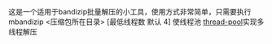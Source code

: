 这是一个适用于bandizip批量解压的小工具，使用方式非常简单，只需要执行mbandizip <压缩包所在目录> [最低线程数 默认 4]
使线程池 [thread-pool](https://github.com/bshoshany/thread-pool)实现多线程解压
